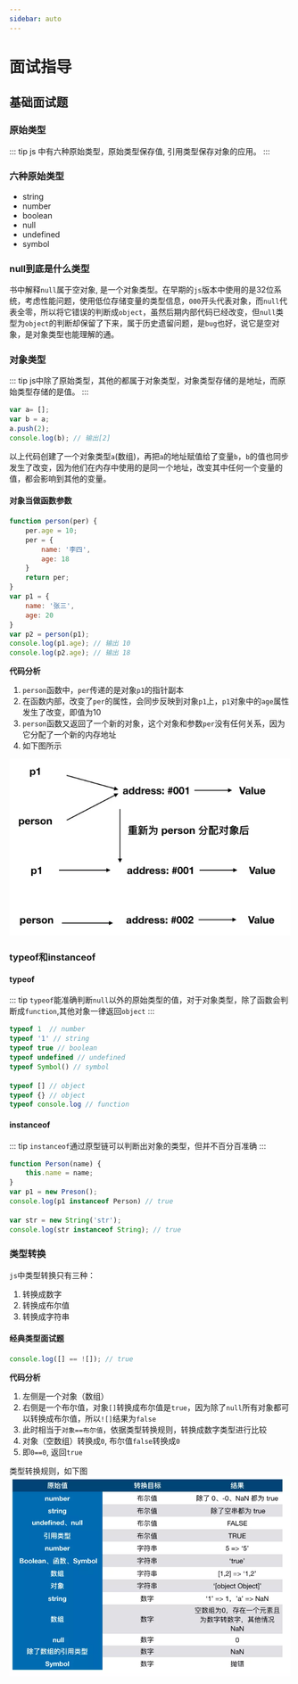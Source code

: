 ```yaml
---
sidebar: auto
---
```

# 面试指导

## 基础面试题

### 原始类型
::: tip
js 中有六种原始类型，原始类型保存值, 引用类型保存对象的应用。
:::

### 六种原始类型
* string
* number
* boolean
* null
* undefined
* symbol

### null到底是什么类型
书中解释`null`属于空对象, 是一个对象类型。在早期的`js`版本中使用的是32位系统，考虑性能问题，使用低位存储变量的类型信息，`000`开头代表对象，而`null`代表全零，所以将它错误的判断成`object`，虽然后期内部代码已经改变，但`null`类型为`object`的判断却保留了下来，属于历史遗留问题，是`bug`也好，说它是空对象，是对象类型也能理解的通。

### 对象类型
::: tip
js中除了原始类型，其他的都属于对象类型，对象类型存储的是地址，而原始类型存储的是值。
:::

```js
var a= [];
var b = a;
a.push(2);
console.log(b); // 输出[2]
```
以上代码创建了一个对象类型`a`(数组)，再把`a`的地址赋值给了变量`b`，`b`的值也同步发生了改变，因为他们在内存中使用的是同一个地址，改变其中任何一个变量的值，都会影响到其他的变量。

#### 对象当做函数参数
```js
function person(per) {
    per.age = 10;
    per = {
        name: '李四',
        age: 18
    }
    return per;
}
var p1 = {
    name: '张三',
    age: 20
}
var p2 = person(p1);
console.log(p1.age); // 输出 10
console.log(p2.age); // 输出 18
```
**代码分析**
1. `person`函数中，`per`传递的是对象`p1`的指针副本
2. 在函数内部，改变了`per`的属性，会同步反映到对象`p1`上，`p1`对象中的`age`属性发生了改变，即值为10
3. `person`函数又返回了一个新的对象，这个对象和参数`per`没有任何关系，因为它分配了一个新的内存地址
4. 如下图所示

![对象当做函数参数图片](../images/interview/1.png)

### typeof和instanceof

#### typeof
::: tip
`typeof`能准确判断`null`以外的原始类型的值，对于对象类型，除了函数会判断成`function`,其他对象一律返回`object`
:::

```js
typeof 1  // number
typeof '1' // string
typeof true // boolean
typeof undefined // undefined
typeof Symbol() // symbol

typeof [] // object
typeof {} // object
typeof console.log // function
```
#### instanceof
::: tip
`instanceof`通过原型链可以判断出对象的类型，但并不百分百准确
:::
```js
function Person(name) {
    this.name = name;
}
var p1 = new Preson();
console.log(p1 instanceof Person) // true

var str = new String('str');
console.log(str instanceof String); // true
```

### 类型转换
`js`中类型转换只有三种：
1. 转换成数字
2. 转换成布尔值
3. 转换成字符串

#### 经典类型面试题
```js
console.log([] == ![]); // true
```
**代码分析**
1. 左侧是一个对象（数组）
2. 右侧是一个布尔值，对象`[]`转换成布尔值是`true`，因为除了`null`所有对象都可以转换成布尔值，所以`![]`结果为`false`
3. 此时相当于`对象==布尔值`，依据类型转换规则，转换成数字类型进行比较
4. 对象（空数组）转换成`0`, 布尔值`false`转换成`0`
5. 即`0==0`, 返回`true`

类型转换规则，如下图
![类型转换规则](../images/interview/2.png)







